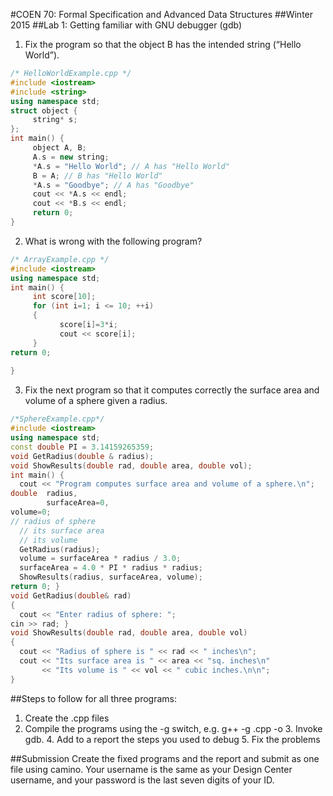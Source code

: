 #COEN 70: Formal Specification and Advanced Data Structures
##Winter 2015 ##Lab 1: Getting familiar with GNU debugger (gdb)

1. Fix the program so that the object B has the intended string (“Hello World”).

```C++
/* HelloWorldExample.cpp */
#include <iostream>
#include <string>
using namespace std;
struct object {
     string* s;
};
int main() {
     object A, B;
     A.s = new string;
     *A.s = "Hello World"; // A has "Hello World"
     B = A; // B has "Hello World"
     *A.s = "Goodbye"; // A has "Goodbye"
     cout << *A.s << endl;
     cout << *B.s << endl;
     return 0;
}
```

2. What is wrong with the following program?

```C++
/* ArrayExample.cpp */
#include <iostream>
using namespace std;
int main() {
     int score[10];
     for (int i=1; i <= 10; ++i)
     {
           score[i]=3*i;
           cout << score[i];
     }
return 0;
   
}
```

3. Fix the next program so that it computes correctly the surface area and volume
of a sphere given a radius.

```C++
/*SphereExample.cpp*/
#include <iostream>
using namespace std;
const double PI = 3.14159265359;
void GetRadius(double & radius);
void ShowResults(double rad, double area, double vol);
int main() {
  cout << "Program computes surface area and volume of a sphere.\n";
double  radius,
        surfaceArea=0,
volume=0;
// radius of sphere
  // its surface area
  // its volume
  GetRadius(radius);
  volume = surfaceArea * radius / 3.0;
  surfaceArea = 4.0 * PI * radius * radius;
  ShowResults(radius, surfaceArea, volume);
return 0; }
void GetRadius(double& rad)
{
  cout << "Enter radius of sphere: ";
cin >> rad; }
void ShowResults(double rad, double area, double vol)
{
  cout << "Radius of sphere is " << rad << " inches\n";
  cout << "Its surface area is " << area << "sq. inches\n"
       << "Its volume is " << vol << " cubic inches.\n\n";
}
```


##Steps to follow for all three programs: 

1. Create the .cpp files
2. Compile the programs using the -g switch, e.g. g++ -g <file>.cpp -o <file> 3. Invoke gdb. 4. Add to a report the steps you used to debug 5. Fix the problems

##Submission
Create the fixed programs and the report and submit as one file using camino. Your username is the same as your Design Center username, and your password is the last seven digits of your ID.
